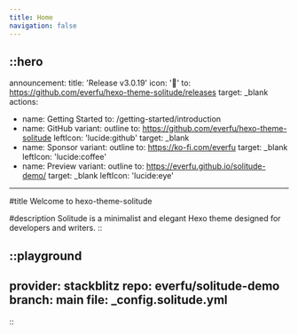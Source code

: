 ```yaml
---
title: Home
navigation: false
---
```


::hero
---
announcement:
  title: 'Release v3.0.19'
  icon: '🎉'
  to: https://github.com/everfu/hexo-theme-solitude/releases
  target: _blank
actions:
  - name: Getting Started
    to: /getting-started/introduction
  - name: GitHub
    variant: outline
    to: https://github.com/everfu/hexo-theme-solitude
    leftIcon: 'lucide:github'
    target: _blank
  - name: Sponsor
    variant: outline
    to: https://ko-fi.com/everfu
    target: _blank
    leftIcon: 'lucide:coffee'
  - name: Preview
    variant: outline
    to: https://everfu.github.io/solitude-demo/
    target: _blank
    leftIcon: 'lucide:eye'
---

#title
Welcome to hexo-theme-solitude

#description
Solitude is a minimalist and elegant Hexo theme designed for developers and writers.
::

::playground
---
provider: stackblitz
repo: everfu/solitude-demo
branch: main
file: _config.solitude.yml
---
::
